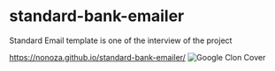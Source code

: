 # standard-bank-emailer

Standard Email template is one of the interview of the project

https://nonoza.github.io/standard-bank-emailer/
![Google Clon Cover](https://i.ibb.co/6Jzr5tH/email-template-1.png)
